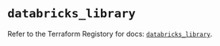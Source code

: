 # `databricks_library`

Refer to the Terraform Registory for docs: [`databricks_library`](https://registry.terraform.io/providers/databricks/databricks/1.29.0/docs/resources/library).
